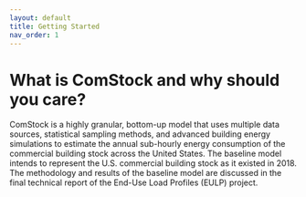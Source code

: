 ```yaml
---
layout: default
title: Getting Started
nav_order: 1
---
```


# What is ComStock and why should you care?
ComStock is a highly granular, bottom-up model that uses multiple data sources, statistical sampling methods, and advanced building energy simulations to estimate the annual sub-hourly energy consumption of the commercial building stock across the United States. The baseline model intends to represent the U.S. commercial building stock as it existed in 2018. The methodology and results of the baseline model are discussed in the final technical report of the End-Use Load Profiles (EULP) project.

